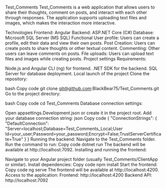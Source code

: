 Test_Comments
Test_Comments is a web application that allows users to share their thoughts, comment on posts, and interact with each other through responses. The application supports uploading text files and images, which makes the interaction more interactive.

Technologies
Frontend: Angular
Backend: ASP.NET Core (C#)
Database: Microsoft SQL Server (MS SQL)
Functional
User profile: Users can create a profile, edit their data and view their own posts.
Post Creation: Users can create posts to share thoughts or other textual content.
Commenting: Other users can leave comments on posts.
File uploads: Users can upload text files and images while creating posts.
Project settings
Requirements:

Node.js and Angular CLI (ng) for frontend.
.NET SDK for the backend.
SQL Server for database deployment.
Local launch of the project
Clone the repository:

bash
Copy code
git clone git@github.com:BlackBear75/Test_Comments.git
Go to the project directory:

bash
Copy code
cd Test_Comments
Database connection settings:

Open appsettings.Development.json or create it in the project root.
Add your database connection string:
json
Copy code
{
 "ConnectionStrings": {
 "DefaultConnection": "Server=localhost;Database=Test_Comments_Local;User Id=your_user;Password=your_password;Encrypt=False;TrustServerCertificate=True"
 }
}
Running the backend:
Navigate to the Test_Comments folder.
Run the command to run:
Copy code
dotnet run
The backend will be available at http://localhost:7092.
Installing and running the frontend:

Navigate to your Angular project folder (usually Test_Comments/ClientApp or similar).
Install dependencies:
Copy code
npm install
Start the frontend:
Copy code
ng serve
The frontend will be available at http://localhost:4200.
Access to the application:
Frontend: http://localhost:4200
Backend API: http://localhost:7092
